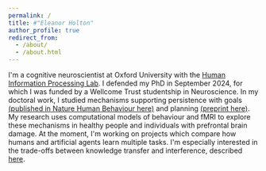 ```yaml
---
permalink: /
title: #"Eleanor Holton"
author_profile: true
redirect_from: 
  - /about/
  - /about.html
---
```


I'm a cognitive neuroscientist at Oxford University with the [Human Information Processing Lab](https://humaninformationprocessing.com/). I defended my PhD in September 2024, for which I was funded by a Wellcome Trust studentship in Neuroscience. In my doctoral work, I studied mechanisms supporting persistence with goals [(published in Nature Human Behaviour here)](https://www.nature.com/articles/s41562-024-01844-5) and planning [(preprint here)](https://osf.io/preprints/psyarxiv/y8xqr/). My research uses computational models of behaviour and fMRI to explore these mechanisms in healthy people and individuals with prefrontal brain damage. At the moment, I'm working on projects which compare how humans and artificial agents learn multiple tasks. I'm especially interested in the trade-offs between knowledge transfer and interference, described [here](https://2023.ccneuro.website/proceedings/0001124.pdf?s=W&pn=1595). 


